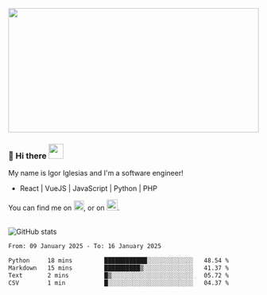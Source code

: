 <img src="https://c.tenor.com/KjVxfRrrncUAAAAd/matrix.gif" width="100%" height="250px">

### 🔭 Hi there <img src="https://raw.githubusercontent.com/MartinHeinz/MartinHeinz/master/wave.gif" width="30px">


My name is Igor Iglesias and I'm a software engineer!
<br>

<ul>
  <li> React | VueJS | JavaScript | Python | PHP </li>
</ul>
You can find me on <a href="https://twitter.com/IgorIglesias5"><img src="https://i.imgur.com/JLLlB5S.png" width="20px"></a>, or on <a href="https://www.linkedin.com/in/igor-iglesias-62478428/"><img src="https://i.imgur.com/PXyIkWx.png" width="22px"></a>.

<br>
<br>

![GitHub stats](https://github-readme-stats.vercel.app/api?username=igoiglesias&show_icons=true&count_private=true&theme=chartreuse-dark&hide_title=true)

<!--START_SECTION:waka-->

```txt
From: 09 January 2025 - To: 16 January 2025

Python     18 mins         ████████████░░░░░░░░░░░░░   48.54 %
Markdown   15 mins         ██████████▒░░░░░░░░░░░░░░   41.37 %
Text       2 mins          █▒░░░░░░░░░░░░░░░░░░░░░░░   05.72 %
CSV        1 min           █░░░░░░░░░░░░░░░░░░░░░░░░   04.37 %
```

<!--END_SECTION:waka-->
